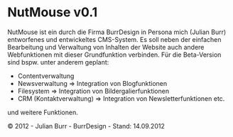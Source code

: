 NutMouse v0.1
=============

NutMouse ist ein durch die Firma BurrDesign in Persona mich (Julian Burr) entworfenes und entwickeltes CMS-System. Es soll neben der einfachen Bearbeitung und Verwaltung von Inhalten der Website auch andere Webfunktionen mit dieser Grundfunktion verbinden. Für die Beta-Version sind bspw. unter anderem geplant:

- Contentverwaltung
- Newsverwaltung => Integration von Blogfunktionen
- Filesystem => Integration von Bildergalierfunktionen
- CRM (Kontaktverwaltung) => Integration von Newsletterfunktionen etc.

und weitere Funktionen.

&copy; 2012 - Julian Burr - BurrDesign - Stand: 14.09.2012